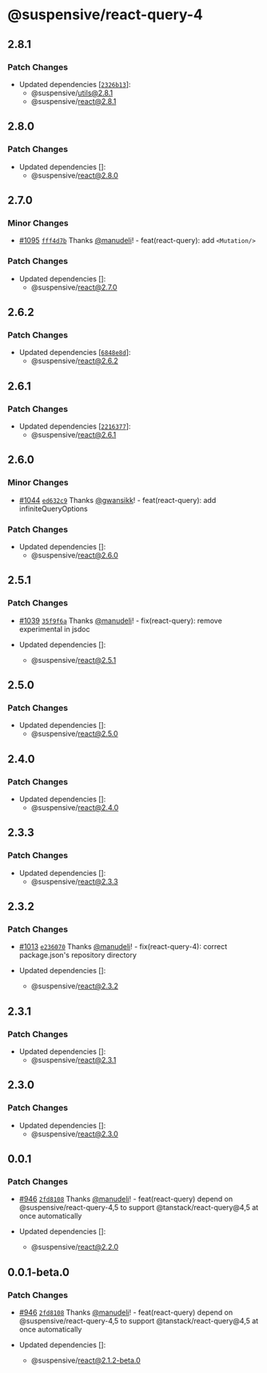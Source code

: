 # @suspensive/react-query-4

## 2.8.1

### Patch Changes

- Updated dependencies [[`2326b13`](https://github.com/toss/suspensive/commit/2326b1341f167454a889953fb0bbf58449e1ca98)]:
  - @suspensive/utils@2.8.1
  - @suspensive/react@2.8.1

## 2.8.0

### Patch Changes

- Updated dependencies []:
  - @suspensive/react@2.8.0

## 2.7.0

### Minor Changes

- [#1095](https://github.com/toss/suspensive/pull/1095) [`fff4d7b`](https://github.com/toss/suspensive/commit/fff4d7b09cf4c2db6e069eb03f90d54d56e7d176) Thanks [@manudeli](https://github.com/manudeli)! - feat(react-query): add `<Mutation/>`

### Patch Changes

- Updated dependencies []:
  - @suspensive/react@2.7.0

## 2.6.2

### Patch Changes

- Updated dependencies [[`6848e8d`](https://github.com/toss/suspensive/commit/6848e8df6f73b5a0029e82da3356c9c73e6b16be)]:
  - @suspensive/react@2.6.2

## 2.6.1

### Patch Changes

- Updated dependencies [[`2216377`](https://github.com/toss/suspensive/commit/221637789075d55af2efeb7201146642c6d05262)]:
  - @suspensive/react@2.6.1

## 2.6.0

### Minor Changes

- [#1044](https://github.com/toss/suspensive/pull/1044) [`ed632c9`](https://github.com/toss/suspensive/commit/ed632c94170b1b042f9da4c80408552df9f57cd2) Thanks [@gwansikk](https://github.com/gwansikk)! - feat(react-query): add infiniteQueryOptions

### Patch Changes

- Updated dependencies []:
  - @suspensive/react@2.6.0

## 2.5.1

### Patch Changes

- [#1039](https://github.com/toss/suspensive/pull/1039) [`35f9f6a`](https://github.com/toss/suspensive/commit/35f9f6a36c59e144551ff40e1735cef2c3c36096) Thanks [@manudeli](https://github.com/manudeli)! - fix(react-query): remove experimental in jsdoc

- Updated dependencies []:
  - @suspensive/react@2.5.1

## 2.5.0

### Patch Changes

- Updated dependencies []:
  - @suspensive/react@2.5.0

## 2.4.0

### Patch Changes

- Updated dependencies []:
  - @suspensive/react@2.4.0

## 2.3.3

### Patch Changes

- Updated dependencies []:
  - @suspensive/react@2.3.3

## 2.3.2

### Patch Changes

- [#1013](https://github.com/toss/suspensive/pull/1013) [`e236070`](https://github.com/toss/suspensive/commit/e2360709eac890708ffd16f68d79495bb8cec864) Thanks [@manudeli](https://github.com/manudeli)! - fix(react-query-4): correct package.json's repository directory

- Updated dependencies []:
  - @suspensive/react@2.3.2

## 2.3.1

### Patch Changes

- Updated dependencies []:
  - @suspensive/react@2.3.1

## 2.3.0

### Patch Changes

- Updated dependencies []:
  - @suspensive/react@2.3.0

## 0.0.1

### Patch Changes

- [#946](https://github.com/toss/suspensive/pull/946) [`2fd8108`](https://github.com/toss/suspensive/commit/2fd8108ae7f0bd0df8ecbe8bba90e3fe8ec41bbc) Thanks [@manudeli](https://github.com/manudeli)! - feat(react-query) depend on @suspensive/react-query-4,5 to support @tanstack/react-query@4,5 at once automatically

- Updated dependencies []:
  - @suspensive/react@2.2.0

## 0.0.1-beta.0

### Patch Changes

- [#946](https://github.com/toss/suspensive/pull/946) [`2fd8108`](https://github.com/toss/suspensive/commit/2fd8108ae7f0bd0df8ecbe8bba90e3fe8ec41bbc) Thanks [@manudeli](https://github.com/manudeli)! - feat(react-query) depend on @suspensive/react-query-4,5 to support @tanstack/react-query@4,5 at once automatically

- Updated dependencies []:
  - @suspensive/react@2.1.2-beta.0
